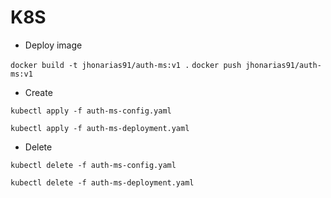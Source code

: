 # K8S
- Deploy image

```docker build -t jhonarias91/auth-ms:v1 .```
```docker push jhonarias91/auth-ms:v1```

- Create

```kubectl apply -f auth-ms-config.yaml```

```kubectl apply -f auth-ms-deployment.yaml```
    
- Delete

```kubectl delete -f auth-ms-config.yaml```

```kubectl delete -f auth-ms-deployment.yaml```


